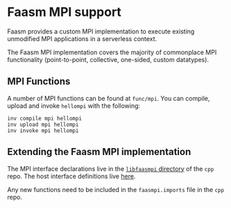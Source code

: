 # Faasm MPI support

Faasm provides a custom MPI implementation to execute existing unmodified MPI
applications in a serverless context.

The Faasm MPI implementation covers the majority of commonplace MPI
functionality (point-to-point, collective, one-sided, custom datatypes).

## MPI Functions

A number of MPI functions can be found at `func/mpi`. You can compile, upload
and invoke `hellompi` with the following:

```
inv compile mpi hellompi
inv upload mpi hellompi
inv invoke mpi hellompi
```

## Extending the Faasm MPI implementation

The MPI interface declarations live in the [`libfaasmpi`
directory](https://github.com/faasm/cpp/tree/main/libfaasmpi) of
the `cpp` repo. The host interface definitions live
[here](../src/wavm/mpi.cpp).

Any new functions need to be included in the `faasmpi.imports` file in the
`cpp` repo.
